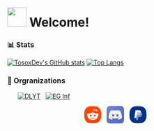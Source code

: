 # <img src="https://github.com/TosoxDev/TosoxDev/blob/master/stalker.gif" width="44" height="44" /> Welcome!

### 

### 📊 Stats

[![TosoxDev's GitHub stats](https://github-readme-stats.vercel.app/api?username=TosoxDev&show_icons=true&theme=dark&bg_color=ffffff00&hide_border=true)](https://github.com/anuraghazra/github-readme-stats)
[![Top Langs](https://github-readme-stats.vercel.app/api/top-langs/?username=TosoxDev&theme=dark&bg_color=ffffff00&hide_border=true)](https://github.com/anuraghazra/github-readme-stats)

### 🏢 Orgranizations

&nbsp;&nbsp;&nbsp;&nbsp;&nbsp;
[<img title="DLYT" src="https://images.weserv.nl/?url=avatars.githubusercontent.com/u/82230888?v=4&fit=cover" width="50"/>](https://github.com/DLYT-Dev) &nbsp;
[<img title="EG Inf" src="https://images.weserv.nl/?url=avatars.githubusercontent.com/u/103047088?v=4&fit=cover" width="50"/>](https://github.com/eg-kehl-inf)

<div align="center">

[<img src="readme-res/reddit.png" height="40" />](https://www.reddit.com/user/Tosox_) &nbsp;
[<img src="readme-res/discord.png" height="40" />](https://discordapp.com/users/457435840168329217) &nbsp;
[<img src="readme-res/paypal.png" height="40" />](https://paypal.me/TosoxDev) &nbsp;

</div>
